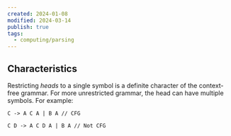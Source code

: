 ```yaml
---
created: 2024-01-08
modified: 2024-03-14
publish: true
tags:
  - computing/parsing
---
```

## Characteristics
Restricting *heads* to a single symbol is a definite character of the context-free grammar. For more unrestricted grammar, the head can have multiple symbols. For example:
```
C -> A C A | B A // CFG

C D -> A C D A | B A // Not CFG
```